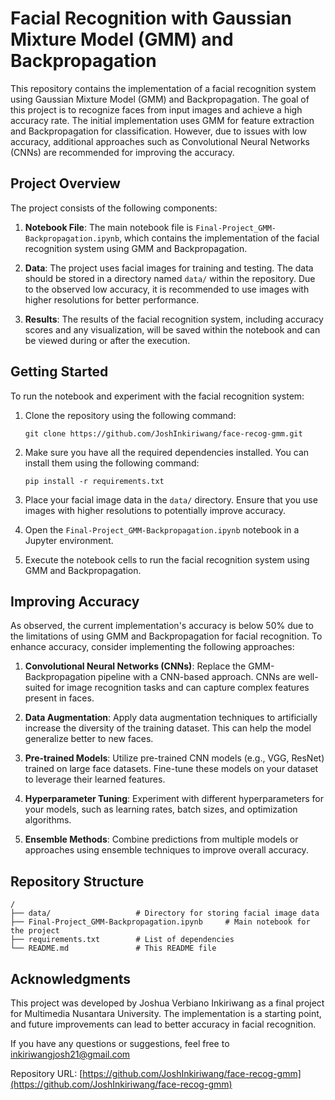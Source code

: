 # Facial Recognition with Gaussian Mixture Model (GMM) and Backpropagation

This repository contains the implementation of a facial recognition system using Gaussian Mixture Model (GMM) and Backpropagation. The goal of this project is to recognize faces from input images and achieve a high accuracy rate. The initial implementation uses GMM for feature extraction and Backpropagation for classification. However, due to issues with low accuracy, additional approaches such as Convolutional Neural Networks (CNNs) are recommended for improving the accuracy.

## Project Overview

The project consists of the following components:

1. **Notebook File**: The main notebook file is `Final-Project_GMM-Backpropagation.ipynb`, which contains the implementation of the facial recognition system using GMM and Backpropagation.

2. **Data**: The project uses facial images for training and testing. The data should be stored in a directory named `data/` within the repository. Due to the observed low accuracy, it is recommended to use images with higher resolutions for better performance.

3. **Results**: The results of the facial recognition system, including accuracy scores and any visualization, will be saved within the notebook and can be viewed during or after the execution.

## Getting Started

To run the notebook and experiment with the facial recognition system:

1. Clone the repository using the following command:
   ```
   git clone https://github.com/JoshInkiriwang/face-recog-gmm.git
   ```

2. Make sure you have all the required dependencies installed. You can install them using the following command:
   ```
   pip install -r requirements.txt
   ```

3. Place your facial image data in the `data/` directory. Ensure that you use images with higher resolutions to potentially improve accuracy.

4. Open the `Final-Project_GMM-Backpropagation.ipynb` notebook in a Jupyter environment.

5. Execute the notebook cells to run the facial recognition system using GMM and Backpropagation.

## Improving Accuracy

As observed, the current implementation's accuracy is below 50% due to the limitations of using GMM and Backpropagation for facial recognition. To enhance accuracy, consider implementing the following approaches:

1. **Convolutional Neural Networks (CNNs)**: Replace the GMM-Backpropagation pipeline with a CNN-based approach. CNNs are well-suited for image recognition tasks and can capture complex features present in faces.

2. **Data Augmentation**: Apply data augmentation techniques to artificially increase the diversity of the training dataset. This can help the model generalize better to new faces.

3. **Pre-trained Models**: Utilize pre-trained CNN models (e.g., VGG, ResNet) trained on large face datasets. Fine-tune these models on your dataset to leverage their learned features.

4. **Hyperparameter Tuning**: Experiment with different hyperparameters for your models, such as learning rates, batch sizes, and optimization algorithms.

5. **Ensemble Methods**: Combine predictions from multiple models or approaches using ensemble techniques to improve overall accuracy.

## Repository Structure

```
/
├── data/                   # Directory for storing facial image data
├── Final-Project_GMM-Backpropagation.ipynb     # Main notebook for the project
├── requirements.txt        # List of dependencies
└── README.md               # This README file
```

## Acknowledgments

This project was developed by Joshua Verbiano Inkiriwang as a final project for Multimedia Nusantara University. The implementation is a starting point, and future improvements can lead to better accuracy in facial recognition.

If you have any questions or suggestions, feel free to inkiriwangjosh21@gmail.com

Repository URL: [https://github.com/JoshInkiriwang/face-recog-gmm](https://github.com/JoshInkiriwang/face-recog-gmm)
